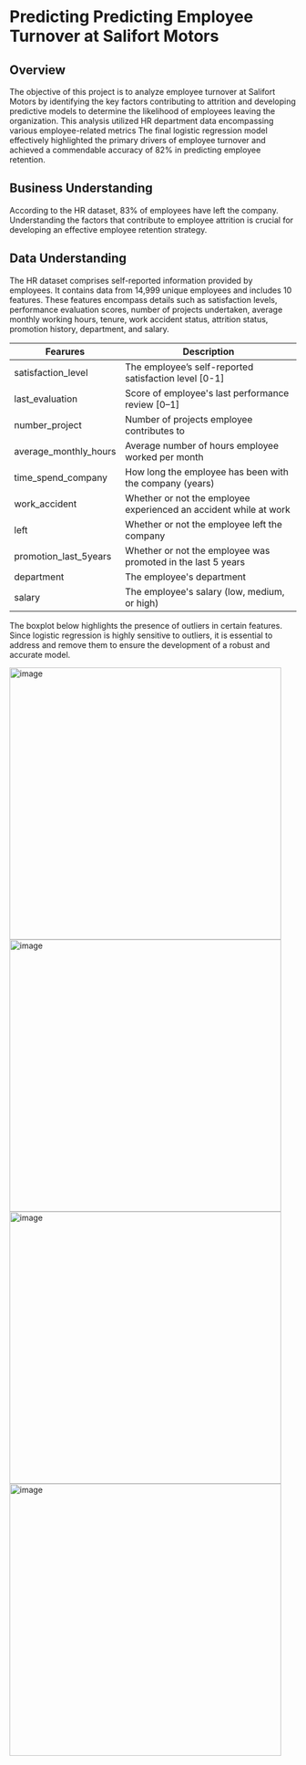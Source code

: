 # Predicting Predicting Employee Turnover at Salifort Motors

## Overview
The objective of this project is to analyze employee turnover at Salifort Motors by identifying the key factors contributing to attrition and developing predictive models to determine the likelihood of employees leaving the organization.
This analysis utilized HR department data encompassing various employee-related metrics
The final logistic regression model effectively highlighted the primary drivers of employee turnover and achieved a commendable accuracy of 82% in predicting employee retention.

## Business Understanding
According to the HR dataset, 83% of employees have left the company.
Understanding the factors that contribute to employee attrition is crucial for developing an effective employee retention strategy.

## Data Understanding
The HR dataset comprises self-reported information provided by employees.
It contains data from 14,999 unique employees and includes 10 features.
These features encompass details such as satisfaction levels, performance evaluation scores, number of projects undertaken, average monthly working hours, tenure, work accident status, attrition status, promotion history, department, and salary.

| Fearures | Description |
|-------------|-------------|
| satisfaction_level | The employee’s self-reported satisfaction level [0-1] |
| last_evaluation | Score of employee's last performance review [0–1] |
| number_project | Number of projects employee contributes to |
| average_monthly_hours | Average number of hours employee worked per month |
| time_spend_company | How long the employee has been with the company (years) |
| work_accident | Whether or not the employee experienced an accident while at work |
| left | Whether or not the employee left the company |
| promotion_last_5years | Whether or not the employee was promoted in the last 5 years |
| department | The employee's department |
| salary | The employee's salary (low, medium, or high) |

The boxplot below highlights the presence of outliers in certain features.
Since logistic regression is highly sensitive to outliers, it is essential to address and remove them to ensure the development of a robust and accurate model.

<img width="477" alt="image" src="https://github.com/user-attachments/assets/db435fb0-da4a-47c5-83c7-d6d17fa9b709" />
<img width="477" alt="image" src="https://github.com/user-attachments/assets/fa368108-3194-4c20-916a-20a02d90ff1b" />
<img width="477" alt="image" src="https://github.com/user-attachments/assets/457f29c5-c90f-4f15-999c-9621d9d954e2" />
<img width="477" alt="image" src="https://github.com/user-attachments/assets/02fc9656-185d-44fe-90c0-7e4e8c981b06" />
